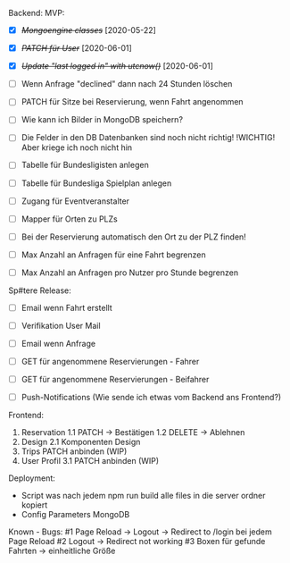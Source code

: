 Backend:
MVP:
* [X] ~~*Mongoengine classes*~~ [2020-05-22] 
* [X] ~~*PATCH für User*~~ [2020-06-01]
* [X] ~~*Update "last logged in" with utcnow()*~~ [2020-06-01]
* [ ] Wenn Anfrage "declined" dann nach 24 Stunden löschen
* [ ] PATCH für Sitze bei Reservierung, wenn Fahrt angenommen
* [ ] Wie kann ich Bilder in MongoDB speichern?
* [ ] Die Felder in den DB Datenbanken sind noch nicht richtig! !WICHTIG! Aber kriege ich noch nicht hin
* [ ] Tabelle für Bundesligisten anlegen
* [ ] Tabelle für Bundesliga Spielplan anlegen
* [ ] Zugang für Eventveranstalter
* [ ] Mapper für Orten zu PLZs
* [ ] Bei der Reservierung automatisch den Ort zu der PLZ finden!
* [ ] Max Anzahl an Anfragen für eine Fahrt begrenzen
* [ ] Max Anzahl an Anfragen pro Nutzer pro Stunde begrenzen


Sp#tere Release:
* [ ] Email wenn Fahrt erstellt
* [ ] Verifikation User Mail
* [ ] Email wenn Anfrage
* [ ] GET für angenommene Reservierungen - Fahrer
* [ ] GET für angenommene Reservierungen - Beifahrer
* [ ] Push-Notifications (Wie sende ich etwas vom Backend ans Frontend?)



Frontend:
1. Reservation
    1.1 PATCH -> Bestätigen 
    1.2 DELETE -> Ablehnen
2. Design
    2.1 Komponenten Design
3. Trips PATCH anbinden (WIP)
4. User Profil
    3.1 PATCH anbinden (WIP)

Deployment:
- Script was nach jedem npm run build alle files in die server ordner kopiert
- Config Parameters MongoDB

Known - Bugs: 
#1 Page Reload -> Logout -> Redirect to /login bei jedem Page Reload
#2 Logout -> Redirect not working
#3 Boxen für gefunde Fahrten -> einheitliche Größe
